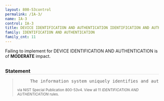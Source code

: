 ```yaml
---
layout: 800-53control
permalink: /IA-3/
name: IA-3
control: IA-3
title: DEVICE IDENTIFICATION AND AUTHENTICATION IDENTIFICATION AND AUTHENTICATION
family: IDENTIFICATION AND AUTHENTICATION
family_cnt: 11
---
```

<p class="text-warning">Failing to implement for DEVICE IDENTIFICATION AND AUTHENTICATION is of <b>MODERATE</b> impact.</p>

<h3 style="border-bottom:1px solid #ddd;margin:30px 0 8px 0;">Statement</h3>
<blockquote>
<pre>     The information system uniquely identifies and authenticates [Assignment: organization-defined specific and/or types of devices] before establishing a [Selection (one or more): local; remote; network] connection. 
</pre>
<p><small>via NIST Special Publication 800-53v4. View all 11 <i>IDENTIFICATION AND AUTHENTICATION</i> rules. <a href="/cce/ssg/group/$Group_id"><span class="glyphicon glyphicon-link"></span></a> </small></p>
</blockquote>

